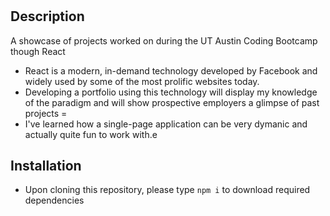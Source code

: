# <React Portfolio>

## Description

A showcase of projects worked on during the UT Austin Coding Bootcamp though React

- React is a modern, in-demand technology developed by Facebook and widely used by some of the most prolific websites today.
- Developing a portfolio using this technology will display my knowledge of the paradigm and will show prospective employers a glimpse of past projects
=
- I've learned how a single-page application can be very dymanic and actually quite fun to work with.e


## Installation

- Upon cloning this repository, please type ``npm i`` to download required dependencies


